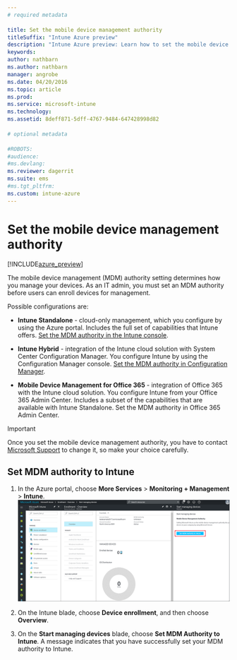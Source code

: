 ```yaml
---
# required metadata

title: Set the mobile device management authority
titleSuffix: "Intune Azure preview"
description: "Intune Azure preview: Learn how to set the mobile device management authority in Intune. "
keywords:
author: nathbarn
ms.author: nathbarn
manager: angrobe
ms.date: 04/20/2016
ms.topic: article
ms.prod:
ms.service: microsoft-intune
ms.technology:
ms.assetid: 8deff871-5dff-4767-9484-647428998d82

# optional metadata

#ROBOTS:
#audience:
#ms.devlang:
ms.reviewer: dagerrit
ms.suite: ems
#ms.tgt_pltfrm:
ms.custom: intune-azure
---
```


# Set the mobile device management authority

[!INCLUDE[azure_preview](./includes/azure_preview.md)]

The mobile device management (MDM) authority setting determines how you manage your devices. As an IT admin, you must set an MDM authority before users can enroll devices for management.

Possible configurations are:

- **Intune Standalone** - cloud-only management, which you configure by using the Azure portal. Includes the full set of capabilities that Intune offers. [Set the MDM authority in the Intune console](#mdm-authority-set-to-intune).

- **Intune Hybrid** - integration of the Intune cloud solution with System Center Configuration Manager. You configure Intune by using the Configuration Manager console. [Set the MDM authority in Configuration Manager](https://docs.microsoft.com/sccm/mdm/deploy-use/configure-intune-subscription).

- **Mobile Device Management for Office 365** - integration of Office 365 with the Intune cloud solution. You configure Intune from your Office 365 Admin Center. Includes a subset of the capabilities that are available with Intune Standalone. Set the MDM authority in Office 365 Admin Center.

>[!IMPORTANT]
>Once you set the mobile device management authority, you have to contact [Microsoft Support](https://docs.microsoft.com/intune-classic/troubleshoot/get-support) to change it, so make your choice carefully.

## Set MDM authority to Intune

1. In the Azure portal, choose **More Services** > **Monitoring + Management** > **Intune**.
  ![Screenshot of the Intune Troubleshoot workload with Select User link](media/set-mdm-auth.png)
2. On the Intune blade, choose **Device enrollment**, and then choose **Overview**.

3. On the **Start managing devices** blade, choose **Set MDM Authority to Intune**. A message indicates that you have successfully set your MDM authority to Intune.
